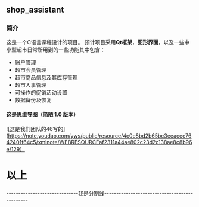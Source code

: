 ## shop_assistant


### 简介

这是一个C语言课程设计的项目。
预计项目采用**Qt框架**，**图形界面**，以及一些中小型超市日常所用到的一些功能其中包含：
- 账户管理
- 超市会员管理
- 超市商品信息及其库存管理
- 超市人事管理
- 可操作的促销活动设置
- 数据备份及恢复

#### 这是思维导图（简陋 1.0 版本）

![这是我们团队的46写的](https://note.youdao.com/yws/public/resource/4c0e8bd2b65bc3eeacee7642401f64c5/xmlnote/WEBRESOURCEaf2311a44ae802c23d2c138ae8c8b96e/129）


# 以上
------------------------------我是分割线----------------------------------------------
